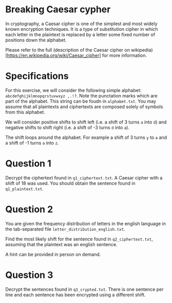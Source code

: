 # Breaking Caesar cypher

In cryptography, a Caesar cipher is one of the simplest and most widely known encryption techniques. It is a type of substitution cipher in which each letter in the plaintext is replaced by a letter some fixed number of positions down the alphabet.

Please refer to the full (description of the Caesar cipher on wikipedia)[https://en.wikipedia.org/wiki/Caesar_cipher] for more information.

# Specifications

For this exercise, we will consider the following simple alphabet: `abcdefghijklmnopqrstuvwxyz ,.!?`. Note the punctation marks which are part of the alphabet. This string can be foudn in `alphabet.txt`. You may assume that all plaintexts and ciphertexts are composed solely of symbols from this alphabet.

We will consider positive shifts to shift left (i.e. a shift of 3 turns `a` into `d`) and negative shifts to shift right (i.e. a shift of -3 turns `d` into `a`). 

The shift loops around the alphabet. For example a shift of 3 turns `y` to `a` and a shift of -1 turns `a` into `z`.

# Question 1

Decrypt the ciphertext found in `q1_ciphertext.txt`. A Caesar cipher with a shift of 18 was used. You should obtain the sentence found in `q1_plaintext.txt`.

# Question 2

You are given the frequency distribution of letters in the english language in the tab-separated file `letter_distribution_english.txt`. 

Find the most likely shift for the sentence found in `q2_ciphertext.txt`, assuming that the plaintext was an english sentence. 

A hint can be provided in person on demand.

# Question 3

Decrypt the sentences found in `q3_crypted.txt`. There is one sentence per line and each sentence has been encrypted using a different shift.